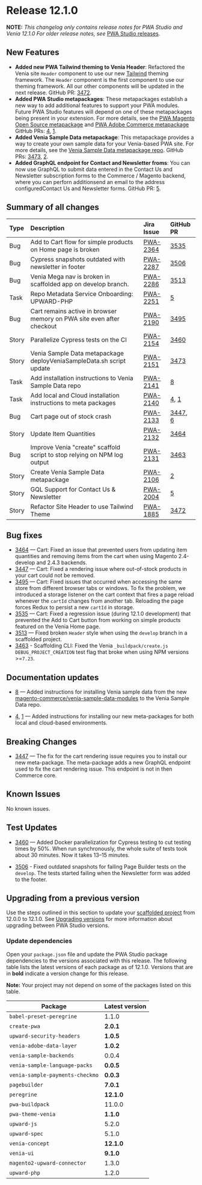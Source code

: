 # Release 12.1.0

**NOTE:**
_This changelog only contains release notes for PWA Studio and Venia 12.1.0_
_For older release notes, see_ [PWA Studio releases][].

## New Features

-  **Added new PWA Tailwind theming to Venia Header**: Refactored the Venia site `Header` component to use our new [Tailwind](https://tailwindcss.com/) theming framework. The `Header` component is the first component to use our theming framework. All our other components will be updated in the next release. GitHub PR: [3472][].
-  **Added PWA Studio metapackages**: These metapackages establish a new way to add additional features to support your PWA modules. Future PWA Studio features will depend on one of these metapackages being present in your extension. For more details, see the [PWA Magento Open Source metapackage](https://github.com/magento-commerce/magento2-pwa) and [PWA Adobe Commerce metapackage](https://github.com/magento-commerce/magento2-pwa-commerce) GitHub PRs: [4][], [1][].
-  **Added Venia Sample Data metapackage**: This metapackage provides a way to create your own sample data for your Venia-based PWA site. For more details, see the [Venia Sample Data metapackage repo](https://github.com/magento-commerce/venia-sample-data-modules). GitHub PRs: [3473][], [2][].
-  **Added GraphQL endpoint for Contact and Newsletter froms**: You can now use GraphQL to submit data entered in the Contact Us and Newsletter subscription forms to the Commerce / Magento backend, where you can perforn additionsend an email to the address configuredContact Us and Newsletter forms. GitHub PR: [5][].

## Summary of all changes

| Type  | Description                                                              | Jira Issue   | GitHub PR     |
| :---- | :----------------------------------------------------------------------- | :----------- | :------------ |
| Bug   | Add to Cart flow for simple products on Home page is broken              | [PWA-2364][] | [3535][]      |
| Bug   | Cypress snapshots outdated with newsletter in footer                     | [PWA-2287][] | [3506][]      |
| Bug   | Venia Mega nav is broken in scaffolded app on develop branch.            | [PWA-2286][] | [3513][]      |
| Task  | Repo Metadata Service Onboarding: UPWARD-PHP                             | [PWA-2251][] | [5][]         |
| Bug   | Cart remains active in browser memory on PWA site even after checkout    | [PWA-2190][] | [3495][]      |
| Story | Parallelize Cypress tests on the CI                                      | [PWA-2154][] | [3460][]      |
| Story | Venia Sample Data metapackage deployVeniaSampleData.sh script update     | [PWA-2151][] | [3473][]      |
| Task  | Add installation instructions to Venia Sample Data repo                  | [PWA-2141][] | [8][]         |
| Task  | Add local and Cloud installation instructions to meta packages           | [PWA-2140][] | [4][], [1][]    |
| Bug   | Cart page out of stock crash                                             | [PWA-2133][] | [3447][], [6][] |
| Story | Update Item Quantities                                                   | [PWA-2132][] | [3464][]      |
| Bug   | Improve Venia "create" scaffold script to stop relying on NPM log output | [PWA-2131][] | [3463][]      |
| Story | Create Venia Sample Data metapackage                                     | [PWA-2106][] | [2][]         |
| Story | GQL Support for Contact Us & Newsletter                                  | [PWA-2004][] | [5][]         |
| Story | Refactor Site Header to use Tailwind Theme                               | [PWA-1885][] | [3472][]      |

## Bug fixes

-  [3464][] — Cart: Fixed an issue that prevented users from updating item quantities and removing items from the cart when using Magento 2.4-develop and 2.4.3 backends.
-  [3447][] — Cart: Fixed a rendering issue where out-of-stock products in your cart could not be removed.
-  [3495][] — Cart: Fixed issues that occurred when accessing the same store from different browser tabs or windows. To fix the problem, we introduced a storage listener on the cart context that fires a page reload whenever the `cartId` changes from another tab. Reloading the page forces Redux to persist a new `cartId` in storage.
-  [3535][] — Cart: Fixed a regression issue (during 12.1.0 development) that prevented the Add to Cart button from working on simple products featured on the Venia Home page.
-  [3513][] — Fixed broken `Header` style when using the `develop` branch in a scaffolded project.
-  [3463][] - Scaffolding CLI: Fixed the Venia `_buildpack/create.js` `DEBUG_PROJECT_CREATION` test flag that broke when using NPM versions >=`7.23`.

## Documentation updates

-  [8][] — Added instructions for installing Venia sample data from the new [magento-commerce/venia-sample-data-modules](https://github.com/magento-commerce/venia-sample-data-modules) to the Venia Sample Data repo.

-  [4][], [1][] — Added instructions for installing our new meta-packages for both local and cloud-based environments.

## Breaking Changes

-  [3447][] — The fix for the cart rendering issue requires you to install our new meta-package. The meta-package adds a new GraphQL endpoint used to fix the cart rendering issue. This endpoint is not in then Commerce core.

## Known Issues

No known issues.

## Test Updates

-  [3460][] — Added Docker parallelization for Cypress testing to cut testing times by 50%. When run synchronously, the whole suite of tests took about 30 minutes. Now it takes 13–15 minutes.

-  [3506][] - Fixed outdated snapshots for failing Page Builder tests on the `develop`. The tests started failing when the Newsletter form was added to the footer.

## Upgrading from a previous version

Use the steps outlined in this section to update your [scaffolded project][] from 12.0.0 to 12.1.0.
See [Upgrading versions][] for more information about upgrading between PWA Studio versions.

[scaffolded project]: https://magento.github.io/pwa-studio/tutorials/pwa-studio-fundamentals/project-setup/
[upgrading versions]: https://magento.github.io/pwa-studio/technologies/upgrading-versions/

### Update dependencies

Open your `package.json` file and update the PWA Studio package dependencies to the versions associated with this release.
The following table lists the latest versions of each package as of 12.1.0.
Versions that are in **bold** indicate a version change for this release.

**Note:**
Your project may not depend on some of the packages listed on this table.

| Package                         | Latest version |
| ------------------------------- | -------------- |
| `babel-preset-peregrine`        | 1.1.0          |
| `create-pwa`                    | **2.0.1**      |
| `upward-security-headers`       | **1.0.5**      |
| `venia-adobe-data-layer`        | **1.0.2**      |
| `venia-sample-backends`         | 0.0.4          |
| `venia-sample-language-packs`   | **0.0.5**      |
| `venia-sample-payments-checkmo` | **0.0.3**      |
| `pagebuilder`                   | **7.0.1**      |
| `peregrine`                     | **12.1.0**     |
| `pwa-buildpack`                 | 11.0.0         |
| `pwa-theme-venia`               | **1.1.0**      |
| `upward-js`                     | 5.2.0          |
| `upward-spec`                   | 5.1.0          |
| `venia-concept`                 | **12.1.0**     |
| `venia-ui`                      | **9.1.0**      |
| `magento2-upward-connector`     | 1.3.0          |
| `upward-php`                    | 1.2.0          |

[PWA-2364]: https://jira.corp.magento.com/browse/PWA-2364
[PWA-2287]: https://jira.corp.magento.com/browse/PWA-2287
[PWA-2286]: https://jira.corp.magento.com/browse/PWA-2286
[PWA-2251]: https://jira.corp.magento.com/browse/PWA-2251
[PWA-2190]: https://jira.corp.magento.com/browse/PWA-2190
[PWA-2154]: https://jira.corp.magento.com/browse/PWA-2154
[PWA-2151]: https://jira.corp.magento.com/browse/PWA-2151
[PWA-2141]: https://jira.corp.magento.com/browse/PWA-2141
[PWA-2140]: https://jira.corp.magento.com/browse/PWA-2140
[PWA-2133]: https://jira.corp.magento.com/browse/PWA-2133
[PWA-2132]: https://jira.corp.magento.com/browse/PWA-2132
[PWA-2131]: https://jira.corp.magento.com/browse/PWA-2131
[PWA-2106]: https://jira.corp.magento.com/browse/PWA-2106
[PWA-2004]: https://jira.corp.magento.com/browse/PWA-2004
[PWA-1885]: https://jira.corp.magento.com/browse/PWA-1885

[3535]: https://github.com/magento/pwa-studio/pull/3535
[3506]: https://github.com/magento/pwa-studio/pull/3506
[3513]: https://github.com/magento/pwa-studio/pull/3513
[5]: https://github.com/magento-commerce/upward-php/pull/5
[3495]: https://github.com/magento/pwa-studio/pull/3495
[3460]: https://github.com/magento/pwa-studio/pull/3460
[3473]: https://github.com/magento/pwa-studio/pull/3473
[8]: https://github.com/magento-commerce/venia-sample-data-modules/pull/8
[4]: https://github.com/magento-commerce/magento2-pwa/pull/4
[1]: https://github.com/magento-commerce/magento2-pwa-commerce/pull/1
[3447]: https://github.com/magento/pwa-studio/pull/3447
[6]: https://github.com/magento-commerce/magento2-pwa/pull/6
[3464]: https://github.com/magento/pwa-studio/pull/3464
[3463]: https://github.com/magento/pwa-studio/pull/3463
[2]: https://github.com/magento-commerce/venia-sample-data-modules/pull/2
[5]: https://github.com/magento-commerce/magento2-pwa/pull/5
[3472]: https://github.com/magento/pwa-studio/pull/3472

[PWA Studio releases]: https://github.com/magento/pwa-studio/releases

